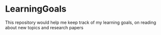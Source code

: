 # LearningGoals
This repository would help me keep track of my learning goals, on reading about new topics and research papers
